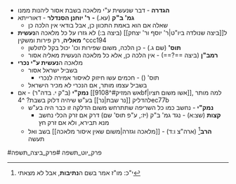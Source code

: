 * **הגדרה** - דבר שנעשית ע"י מלאכה בשבת אסור ליהנות ממנו
* **גמ' ב"ק** (עא.) **-** **ר' יוחנן הסנדלר** - דאורייתא
	* שאלה אם הוא באמת התכוון כן, אבל בודאי אין הלכה כן
* ל[[ביצה שנולדה ביו"ט|ר' יוסף ור' יצחק]] (ביצה ב:) לא גזרו על כל מלאכה ה**נעשית מאליה**, רק פירות ומשקין ^ccc194
	* **תוס'** (שם ג.) - כן הלכה, משום שפירות וכו' יכול בקל לתולשן
	* **רמב"ן** (ביצה ==?==) - אין הלכה כן, אלא כל מלאכה הנעשית מאליה אסור
* מלאכה ה**נעשית ע"י נכרי**
	* בשביל ישראל אסור
		* תוס' () - חכמים עשו חיזוק לאיסור אמירה לנכרי
	* בשביל עצמו מותר, אם הנכרי לא מכיר הישראל
* **נמק"י** (ב"ק י. בדה"ר) - אם [[אש המזיק#^9108bf|אשו משום חציו]], למה מותר להדליק [[נר שבת|נר]] בע"ש שיהיה דלוק בשבת? ^4ec77b
	* **נמק"י** - נחשב כמו כל השריפה שתתרחש משום הדלקה זו כבר היה בע"ש
		* **קצות** (שצ:א) - נגד גמ' ב"ק (יז:, ע"פ תוס' שם) דרק אם זרק הכלי נחשב מנא תבירא, ולא אם זרק חץ
	* **הרב**[^1] (ארה"צ ו:ד) - [[מלאכה וגזרה|משום שאין איסור מלאכה]] בשב ואל תעשה

#פרק_יוט_תשפה #פרק_ביצה_תשפה

[^1]:	י"כ: מו"ז אמר בשם ה**נתיבות**, אבל לא מצאתי